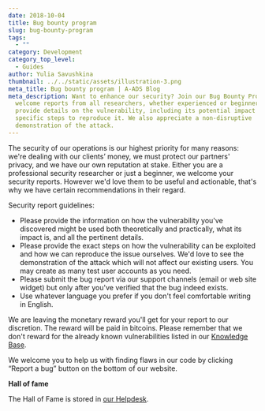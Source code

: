 ```yaml
---
date: 2018-10-04
title: Bug bounty program
slug: bug-bounty-program
tags:
  - ""
category: Development
category_top_level:
  - Guides
author: Yulia Savushkina
thumbnail: ../../static/assets/illustration-3.png
meta_title: Bug bounty program | A-ADS Blog
meta_description: Want to enhance our security? Join our Bug Bounty Program. We
  welcome reports from all researchers, whether experienced or beginners. Please
  provide details on the vulnerability, including its potential impact and
  specific steps to reproduce it. We also appreciate a non-disruptive
  demonstration of the attack.
---
```

The security of our operations is our highest priority for many reasons: we're dealing with our clients’ money, we must protect our partners' privacy, and we have our own reputation at stake. Either you are a professional security researcher or just a beginner, we welcome your security reports. However we'd love them to be useful and actionable, that's why we have certain recommendations in their regard.

  Security report guidelines:

* Please provide the information on how the vulnerability you've discovered might be used both theoretically and practically, what its impact is, and all the pertinent details.
* Please provide the exact steps on how the vulnerability can be exploited and how we can reproduce the issue ourselves. We'd love to see the demonstration of the attack which will not affect our existing users. You may create as many test user accounts as you need.
* Please submit the bug report via our support channels (email or web site widget) but only after you've verified that the bug indeed exists.
* Use whatever language you prefer if you don't feel comfortable writing in English.

We are leaving the monetary reward you'll get for your report to our discretion. The reward will be paid in bitcoins. Please remember that we don't reward for the already known vulnerabilities listed in our [Knowledge Base](https://help.a-ads.com/en/article/bug-bounty-program-at-a-ads-17ryedq/).

We welcome you to help us with finding flaws in our code by clicking “Report a bug” button on the bottom of our website.

**Hall of fame**

The Hall of Fame is stored in [our Helpdesk](https://help.a-ads.com/en/article/bug-bounty-program-at-a-ads-17ryedq/).